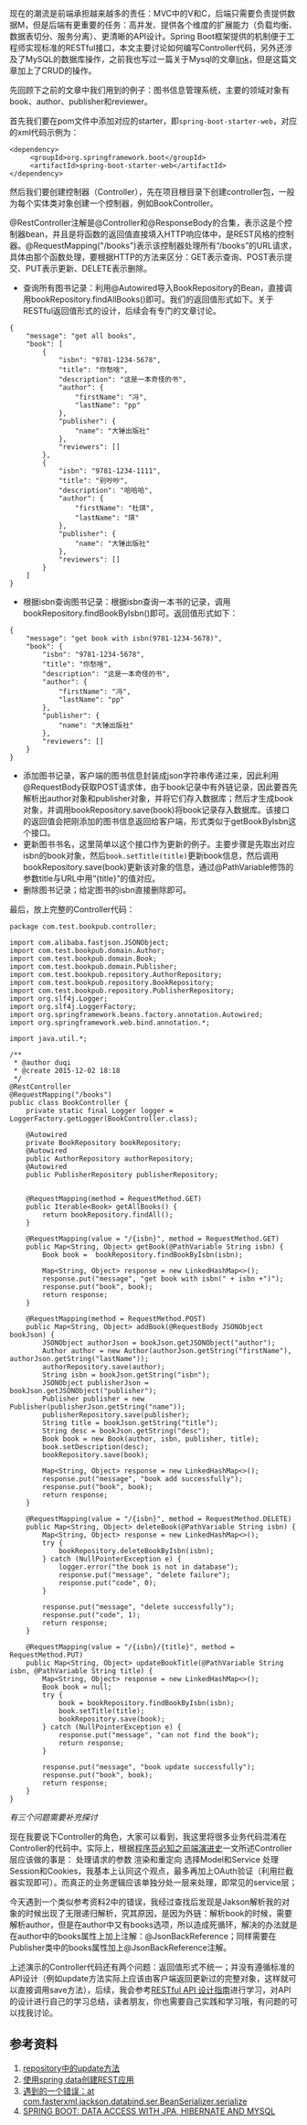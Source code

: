 现在的潮流是前端承担越来越多的责任：MVC中的V和C，后端只需要负责提供数据M，但是后端有更重要的任务：高并发、提供各个维度的扩展能力（负载均衡、数据表切分、服务分离）、更清晰的API设计。Spring Boot框架提供的机制便于工程师实现标准的RESTful接口，本文主要讨论如何编写Controller代码，另外还涉及了MySQL的数据库操作，之前我也写过一篇关于Mysql的文章[link](http://www.jianshu.com/p/1b626a6f550e)，但是这篇文章加上了CRUD的操作。

先回顾下之前的文章中我们用到的例子：图书信息管理系统，主要的领域对象有book、author、publisher和reviewer。

首先我们要在pom文件中添加对应的starter，即`spring-boot-starter-web`，对应的xml代码示例为：

```
<dependency>   
     <groupId>org.springframework.boot</groupId>   
     <artifactId>spring-boot-starter-web</artifactId>
</dependency>
```

然后我们要创建控制器（Controller），先在项目根目录下创建controller包，一般为每个实体类对象创建一个控制器，例如BookController。

@RestController注解是@Controller和@ResponseBody的合集，表示这是个控制器bean，并且是将函数的返回值直接填入HTTP响应体中，是REST风格的控制器。@RequestMapping("/books")表示该控制器处理所有“/books”的URL请求，具体由那个函数处理，要根据HTTP的方法来区分：GET表示查询、POST表示提交、PUT表示更新、DELETE表示删除。

- 查询所有图书记录：利用@Autowired导入BookRepository的Bean，直接调用bookRepository.findAllBooks()即可。我们的返回值形式如下。关于RESTful返回值形式的设计，后续会有专门的文章讨论。

```
{
    "message": "get all books",
    "book": [
        {
            "isbn": "9781-1234-5678",
            "title": "你愁啥",
            "description": "这是一本奇怪的书",
            "author": {
                "firstName": "冯",
                "lastName": "pp"
            },
            "publisher": {
                "name": "大锤出版社"
            },
            "reviewers": []
        },
        {
            "isbn": "9781-1234-1111",
            "title": "别吵吵",
            "description": "哈哈哈",
            "author": {
                "firstName": "杜琪",
                "lastName": "琪"
            },
            "publisher": {
                "name": "大锤出版社"
            },
            "reviewers": []
        }
    ]
}
```
- 根据isbn查询图书记录：根据isbn查询一本书的记录，调用bookRepository.findBookByIsbn()即可。返回值形式如下：

```
{
    "message": "get book with isbn(9781-1234-5678)",
    "book": {
        "isbn": "9781-1234-5678",
        "title": "你愁啥",
        "description": "这是一本奇怪的书",
        "author": {
            "firstName": "冯",
            "lastName": "pp"
        },
        "publisher": {
            "name": "大锤出版社"
        },
        "reviewers": []
    }
}
```

- 添加图书记录，客户端的图书信息封装成json字符串传递过来，因此利用@RequestBody获取POST请求体，由于book记录中有外链记录，因此要首先解析出author对象和publisher对象，并将它们存入数据库；然后才生成book对象，并调用bookRepository.save(book)将book记录存入数据库。该接口的返回值会把刚添加的图书信息返回给客户端，形式类似于getBookByIsbn这个接口。
- 更新图书书名，这里简单以这个接口作为更新的例子。主要步骤是先取出对应isbn的book对象，然后`book.setTitle(title)`更新book信息，然后调用bookRepository.save(book)更新该对象的信息，通过@PathVariable修饰的参数title与URL中用“{title}”的值对应。
- 删除图书记录；给定图书的isbn直接删除即可。

最后，放上完整的Controller代码：

```
package com.test.bookpub.controller;

import com.alibaba.fastjson.JSONObject;
import com.test.bookpub.domain.Author;
import com.test.bookpub.domain.Book;
import com.test.bookpub.domain.Publisher;
import com.test.bookpub.repository.AuthorRepository;
import com.test.bookpub.repository.BookRepository;
import com.test.bookpub.repository.PublisherRepository;
import org.slf4j.Logger;
import org.slf4j.LoggerFactory;
import org.springframework.beans.factory.annotation.Autowired;
import org.springframework.web.bind.annotation.*;

import java.util.*;

/**
 * @author duqi
 * @create 2015-12-02 18:18
 */
@RestController
@RequestMapping("/books")
public class BookController {
    private static final Logger logger = LoggerFactory.getLogger(BookController.class);

    @Autowired
    private BookRepository bookRepository;
    @Autowired
    public AuthorRepository authorRepository;
    @Autowired
    public PublisherRepository publisherRepository;


    @RequestMapping(method = RequestMethod.GET)
    public Iterable<Book> getAllBooks() {
        return bookRepository.findAll();
    }

    @RequestMapping(value = "/{isbn}", method = RequestMethod.GET)
    public Map<String, Object> getBook(@PathVariable String isbn) {
        Book book =  bookRepository.findBookByIsbn(isbn);

        Map<String, Object> response = new LinkedHashMap<>();
        response.put("message", "get book with isbn(" + isbn +")");
        response.put("book", book);
        return response;
    }

    @RequestMapping(method = RequestMethod.POST)
    public Map<String, Object> addBook(@RequestBody JSONObject bookJson) {
        JSONObject authorJson = bookJson.getJSONObject("author");
        Author author = new Author(authorJson.getString("firstName"), authorJson.getString("lastName"));
        authorRepository.save(author);
        String isbn = bookJson.getString("isbn");
        JSONObject publisherJson = bookJson.getJSONObject("publisher");
        Publisher publisher = new Publisher(publisherJson.getString("name"));
        publisherRepository.save(publisher);
        String title = bookJson.getString("title");
        String desc = bookJson.getString("desc");
        Book book = new Book(author, isbn, publisher, title);
        book.setDescription(desc);
        bookRepository.save(book);

        Map<String, Object> response = new LinkedHashMap<>();
        response.put("message", "book add successfully");
        response.put("book", book);
        return response;
    }

    @RequestMapping(value = "/{isbn}", method = RequestMethod.DELETE)
    public Map<String, Object> deleteBook(@PathVariable String isbn) {
        Map<String, Object> response = new LinkedHashMap<>();
        try {
            bookRepository.deleteBookByIsbn(isbn);
        } catch (NullPointerException e) {
            logger.error("the book is not in database");
            response.put("message", "delete failure");
            response.put("code", 0);
        }

        response.put("message", "delete successfully");
        response.put("code", 1);
        return response;
    }

    @RequestMapping(value = "/{isbn}/{title}", method = RequestMethod.PUT)
    public Map<String, Object> updateBookTitle(@PathVariable String isbn, @PathVariable String title) {
        Map<String, Object> response = new LinkedHashMap<>();
        Book book = null;
        try {
            book = bookRepository.findBookByIsbn(isbn);
            book.setTitle(title);
            bookRepository.save(book);
        } catch (NullPointerException e) {
            response.put("message", "can not find the book");
            return response;
        }

        response.put("message", "book update successfully");
        response.put("book", book);
        return response;
    }
}
```

*有三个问题需要补充探讨*

现在我要说下Controller的角色，大家可以看到，我这里将很多业务代码混淆在Controller的代码中。实际上，根据[程序员必知之前端演进史](http://segmentfault.com/a/1190000003973286)一文所述Controller层应该做的事是：  处理请求的参数 渲染和重定向 选择Model和Service 处理Session和Cookies，我基本上认同这个观点，最多再加上OAuth验证（利用拦截器实现即可）。而真正的业务逻辑应该单独分处一层来处理，即常见的service层；

今天遇到一个类似参考资料2中的错误，我经过查找后发现是Jakson解析我的对象的时候出现了无限递归解析，究其原因，是因为外链：解析book的时候，需要解析author，但是在author中又有books选项，所以造成死循环，解决的办法就是在author中的books属性上加上注解：@JsonBackReference；同样需要在Publisher类中的books属性加上@JsonBackReference注解。

上述演示的Controller代码还有两个问题：返回值形式不统一；并没有遵循标准的API设计（例如update方法实际上应该由客户端返回更新过的完整对象，这样就可以直接调用save方法），后续，我会参考[RESTful API 设计指南](http://www.ruanyifeng.com/blog/2014/05/restful_api.html)进行学习，对API的设计进行自己的学习总结，读者朋友，你也需要自己实践和学习哦，有问题的可以找我讨论。


## 参考资料
1. [repository中的update方法](http://stackoverflow.com/questions/24420572/update-or-saveorupdate-in-crudrespository-is-there-any-options-available)
2. [使用spring data创建REST应用](https://crate.io/blog/using-sprint-data-crate-with-your-java-rest-application/)
3. [遇到的一个错误：at com.fasterxml.jackson.databind.ser.BeanSerializer.serialize](http://stackoverflow.com/questions/23055801/jackson-annotations-not-used-with-spring-boot)
4. [SPRING BOOT: DATA ACCESS WITH JPA, HIBERNATE AND MYSQL](http://blog.netgloo.com/2014/10/06/spring-boot-data-access-with-jpa-hibernate-and-mysql/)
